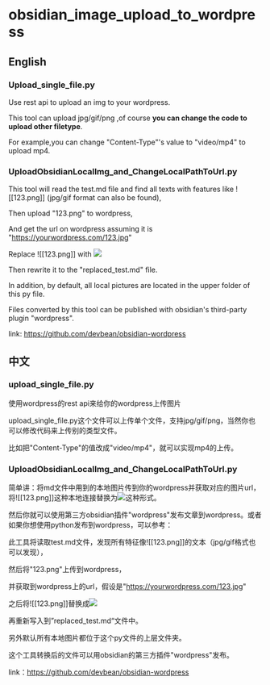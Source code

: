 # obsidian_image_upload_to_wordpress
## English
### Upload_single_file.py
Use rest api to upload an img to your wordpress. 

This tool can upload jpg/gif/png ,of course **you can change the code to upload other filetype**.

For example,you can change "Content-Type"'s value to "video/mp4" to upload mp4.

### UploadObsidianLocalImg_and_ChangeLocalPathToUrl.py
This tool will read the test.md file and find all texts with features like ![[123.png]] (jpg/gif format can also be found),

Then upload "123.png" to wordpress,

And get the url on wordpress assuming it is "https://yourwordpress.com/123.jpg"

Replace ![[123.png]] with ![](https://yourwordpress.com/123.jpg)

Then rewrite it to the "replaced_test.md" file.

In addition, by default, all local pictures are located in the upper folder of this py file.

Files converted by this tool can be published with obsidian's third-party plugin "wordpress".

link: https://github.com/devbean/obsidian-wordpress

## 中文
### upload_single_file.py

使用wordpress的rest api来给你的wordpress上传图片

upload_single_file.py这个文件可以上传单个文件，支持jpg/gif/png，当然你也可以修改代码来上传别的类型文件。

比如把"Content-Type"的值改成"video/mp4"，就可以实现mp4的上传。


### UploadObsidianLocalImg_and_ChangeLocalPathToUrl.py
简单讲：将md文件中用到的本地图片传到你的wordpress并获取对应的图片url，将![[123.png]]这种本地连接替换为![]("https://xxx/123.png")这种形式。

然后你就可以使用第三方obsidian插件"wordpress"发布文章到wordpress。或者如果你想使用python发布到wordpress，可以参考：



此工具将读取test.md文件，发现所有特征像![[123.png]]的文本（jpg/gif格式也可以发现），

然后将"123.png"上传到wordpress，

并获取到wordpress上的url，假设是"https://yourwordpress.com/123.jpg"

之后将![[123.png]]替换成![](https://yourwordpress.com/123.jpg)

再重新写入到”replaced_test.md“文件中。

另外默认所有本地图片都位于这个py文件的上层文件夹。

这个工具转换后的文件可以用obsidian的第三方插件"wordpress"发布。

link：https://github.com/devbean/obsidian-wordpress
